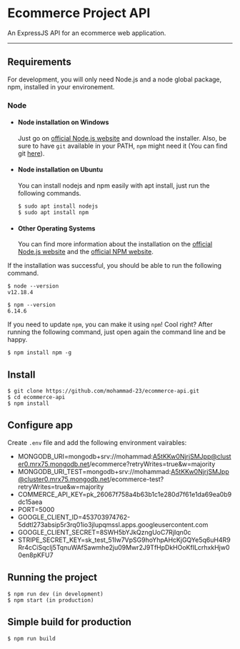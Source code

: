 # Ecommerce Project API

An ExpressJS API for an ecommerce web application.

---

## Requirements

For development, you will only need Node.js and a node global package, npm, installed in your environement.

### Node

- #### Node installation on Windows

  Just go on [official Node.js website](https://nodejs.org/) and download the installer.
  Also, be sure to have `git` available in your PATH, `npm` might need it (You can find git [here](https://git-scm.com/)).

- #### Node installation on Ubuntu

  You can install nodejs and npm easily with apt install, just run the following commands.

      $ sudo apt install nodejs
      $ sudo apt install npm

- #### Other Operating Systems
  You can find more information about the installation on the [official Node.js website](https://nodejs.org/) and the [official NPM website](https://npmjs.org/).

If the installation was successful, you should be able to run the following command.

    $ node --version
    v12.18.4

    $ npm --version
    6.14.6

If you need to update `npm`, you can make it using `npm`! Cool right? After running the following command, just open again the command line and be happy.

    $ npm install npm -g

## Install

    $ git clone https://github.com/mohammad-23/ecommerce-api.git
    $ cd ecommerce-api
    $ npm install

## Configure app

Create `.env` file and add the following environment vairables:

- MONGODB_URI=mongodb+srv://mohammad:A5tKKw0NjrjSMJpp@cluster0.mrx75.mongodb.net/ecommerce?retryWrites=true&w=majority
- MONGODB_URI_TEST=mongodb+srv://mohammad:A5tKKw0NjrjSMJpp@cluster0.mrx75.mongodb.net/ecommerce-test?retryWrites=true&w=majority
- COMMERCE_API_KEY=pk_26067f758a4b63b1c1e280d7f61e1da69ea0b9dc15aea
- PORT=5000
- GOOGLE_CLIENT_ID=453703974762-5ddtl273absip5r3rq01io3jlupqmssl.apps.googleusercontent.com
- GOOGLE_CLIENT_SECRET=8SWH5bYJkQzngUoC7RjIqn0c
- STRIPE_SECRET_KEY=sk_test_51Iw7VpSG9hoYhpAHcKjGQYe5q6uH4R9Rr4cCiSqclj5TqnuWAfSawmhe2ju09Mwr2J9TfHpDkHOoKfILcrhxkHjw00en8pKFU7

## Running the project

    $ npm run dev (in development)
    $ npm start (in production)

## Simple build for production

    $ npm run build
